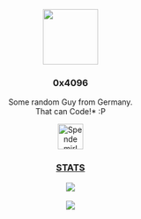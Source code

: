 <div id="header" align="center">
  <img src="https://img.rjansen.de/profile/pfp.png" width="100"/>
</div>

<p align="center">
  <h3 align="center">0x4096</h3>

  <p align="center">
    Some random Guy from Germany.
    <br/>
    That can Code!* :P
  </p>
</p>
<div id="header" align="center">
  <a href='https://ko-fi.com/rjansen'><img height='35' style='border:0px;height:46px;' src='https://az743702.vo.msecnd.net/cdn/kofi3.png?v=0' border='0' alt='Spende mir!' />
</div>
<p align="center">
  <h3 align="center">STATS</h3>
</p>
<div align="center">
  <img align="center" src="https://github-readme-stats.vercel.app/api?username=rotvproHD&theme=dark" />
</div>
<br/>
<div align="center">
  <img align="center" src="https://github-readme-stats.vercel.app/api/top-langs/?username=rotvproHD&langs_count=8&theme=dark&layout=compact" />
</div>
